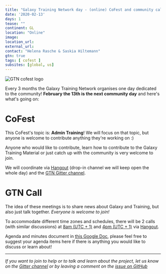 ```yaml
---
title: "Galaxy Training Network day - (online) CoFest and community call"
date: '2020-02-13'
days: 1
tease: ""
continent: GL
location: "Online"
image:
location_url:
external_url:
contact: "Helena Rasche & Saskia Hiltemann"
gtn: true
tags: [ cofest ]
subsites: [global, us]
---
```


<img class="float-right" style="max-width: 500px;" src="/images/galaxy-logos/gtn-cofests.png" alt="GTN cofest logo"/>

Every 3 months the Galaxy Training Network organises one day dedicated to the community! **February the 13th is the next community day** and here's what's going on:

# CoFest

This CoFest's topic is: **Admin Training**! We will focus on that topic, but anyone is welcome to contribute anything they're working on :)

Anyone who would like to contribute, learn how to contribute to the Galaxy Training Material or just catch up with the community is very welcome to join.

We will coordinate via [Hangout](https://hangouts.google.com/hangouts/_/calendar/Z2FsYXh5dW5pZnJlaWJ1cmdAZ21haWwuY29t.6n6fbpoqj6s81h9aokvtim69id) (drop-in channel we will keep open the whole day) and the [GTN Gitter channel](https://gitter.im/Galaxy-Training-Network/Lobby).

# GTN Call

The idea of these meetings is to share news about Galaxy and Training, but also just talk together. *Everyone is welcome to join!*

To accommodate different time zones and schedules, there will be 2 calls (with similar discussions) at [8am (UTC + 1)](https://arewemeetingyet.com/Berlin/2020-02-13/08:00/GTN%20meeting) and [4pm (UTC + 1)](https://arewemeetingyet.com/Berlin/2020-02-13/16:00/GTN%20meeting) via [Hangout](https://hangouts.google.com/hangouts/_/calendar/Z2FsYXh5dW5pZnJlaWJ1cmdAZ21haWwuY29t.6n6fbpoqj6s81h9aokvtim69id).

Agenda and minutes document in [this Google Doc](https://docs.google.com/document/d/1BA4TYe5snFd5866ZeF3OtuV9quhpvvfrIMn6qD2qxl0/edit?usp=sharing), please feel free to suggest your agenda items here if there is anything you would like to discuss or learn about!

---

*If you want to join to help or to talk and learn about the project, let us know on the [Gitter channel](https://gitter.im/Galaxy-Training-Network/Lobby) or by leaving a comment on the [issue on GitHub](https://github.com/galaxyproject/training-material/issues/1631)*
